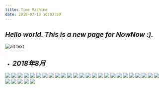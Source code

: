 ```yaml
---
title: Time Machine
date: 2018-07-10 16:03:59
---
```

## *Hello world. This is a new page for NowNow :).*
![alt text](http://staticbbs.ewt360.com/forum/201801/10/3a7ffa03ba615415bd8b16b76cd86aa7.jpg)

- ## *2018年8月*
<img src="../nn/201808xiao.png">
<img src="../nn/201808shuiLiFang.png">
<img src="../nn/2018.5_1.png"> 
<img src="../nn/20180801.png">
<img src="../nn/20180802.png"> 
<img src="../nn/20180803.png"> 
<img src="../nn/20180804.png"> 
<img src="../nn/20180805.png"> 
<img src="../nn/20180806.png"> 
<img src="../nn/20180808.png"> 
<img src="../nn/20180809.png"> 
<img src="../nn/20180810.png"> 
<img src="../nn/20180811.png"> 
<img src="../nn/20180812.png"> 
<img src="../nn/20180813.png"> 
<img src="../nn/20180814.png"> 
<img src="../nn/20180815.png"> 
<img src="../nn/20180816.png"> 
<img src="../nn/20180817.png"> 
<img src="../nn/20180818.png"> 
<img src="../nn/20180819.png"> 
<img src="../nn/20180820.png"> 
<img src="../nn/20180821.png"> 
<img src="../nn/20180822.png"> 
<img src="../nn/20180823.png"> 
<img src="../nn/20180824.png"> 
<img src="../nn/20180825.png"> 
<img src="../nn/20180826.png"> 
<img src="../nn/20180827.png"> 
<img src="../nn/20180828.png"> 
